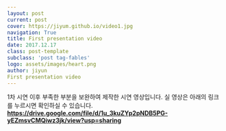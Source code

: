 ```yaml
---
layout: post
current: post
cover: https://jiyum.github.io/video1.jpg
navigation: True
title: First presentation video
date: 2017.12.17
class: post-template
subclass: 'post tag-fables'
logo: assets/images/heart.png
author: jiyun
First presentation video
---
```



1차 시연 이후 부족한 부분을 보완하여 제작한 시연 영상입니다.
실 영상은 아래의 링크를 누르시면 확인하실 수 있습니다.
**https://drive.google.com/file/d/1u_3kuZYp2pNDB5PG-yEZmsvCMQiwz3jk/view?usp=sharing**
